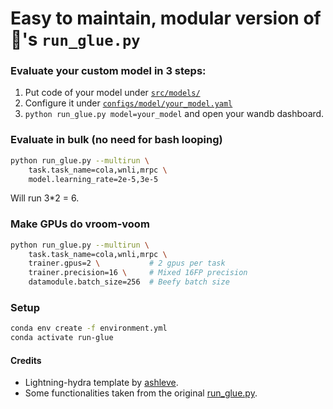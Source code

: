 # Easy to maintain, modular version of 🤗's `run_glue.py`

### Evaluate your custom model in 3 steps:
 1. Put code of your model under [`src/models/`](src/models/)
 2. Configure it under [`configs/model/your_model.yaml`](configs/model/)
 3. `python run_glue.py model=your_model` and open your wandb dashboard.

### Evaluate in bulk (no need for bash looping)
```bash
python run_glue.py --multirun \
    task.task_name=cola,wnli,mrpc \
    model.learning_rate=2e-5,3e-5
```
Will run 3*2 = 6.

### Make GPUs do vroom-voom
```bash
python run_glue.py --multirun \
    task.task_name=cola,wnli,mrpc \
    trainer.gpus=2 \           # 2 gpus per task
    trainer.precision=16 \     # Mixed 16FP precision
    datamodule.batch_size=256  # Beefy batch size
```

### Setup
```bash
conda env create -f environment.yml
conda activate run-glue
```


#### Credits
 - Lightning-hydra template by [ashleve](https://github.com/ashleve/lightning-hydra-template).
 - Some functionalities taken from the original [run_glue.py](https://github.com/huggingface/transformers/blob/master/examples/pytorch/text-classification/run_glue.py).